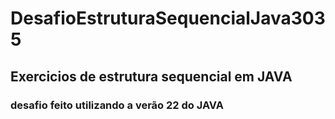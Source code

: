 # DesafioEstruturaSequencialJava3035

## Exercicios de estrutura sequencial em JAVA

### desafio feito utilizando a verão 22 do JAVA
